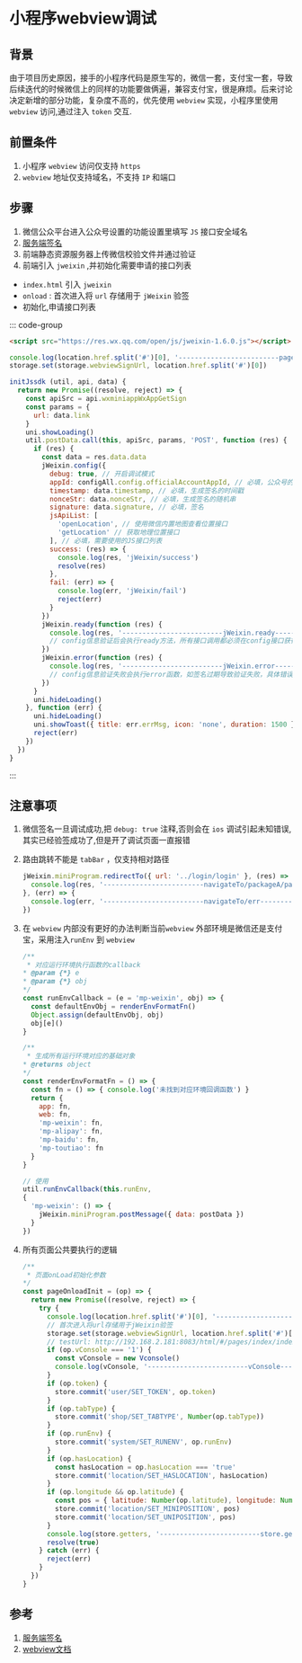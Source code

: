 # 小程序webview调试

## 背景
由于项目历史原因，接手的小程序代码是原生写的，微信一套，支付宝一套，导致后续迭代的时候微信上的同样的功能要做俩遍，兼容支付宝，很是麻烦。后来讨论决定新增的部分功能，复杂度不高的，优先使用 `webview` 实现，小程序里使用 `webview` 访问,通过注入 `token` 交互.

## 前置条件
1. 小程序 `webview` 访问仅支持 `https`
1. `webview` 地址仅支持域名，不支持 `IP` 和端口

## 步骤
1. 微信公众平台进入公众号设置的功能设置里填写 `JS` 接口安全域名
1. [服务端签名](https://developers.weixin.qq.com/doc/offiaccount/OA_Web_Apps/JS-SDK.html#4)
1. 前端静态资源服务器上传微信校验文件并通过验证
1. 前端引入 `jweixin` ,并初始化需要申请的接口列表
  * `index.html` 引入 `jweixin`
  * `onload` : 首次进入将 `url` 存储用于 `jWeixin` 验签
  * 初始化,申请接口列表

  ::: code-group
  ```html [index.html]
  <script src="https://res.wx.qq.com/open/js/jweixin-1.6.0.js"></script>
  ```
  ```js [index.vue]
  console.log(location.href.split('#')[0], '-------------------------pageOnloadInit执行----------------------')
  storage.set(storage.webviewSignUrl, location.href.split('#')[0])
  ```
  ```js [jWeixin.js]
  initJssdk (util, api, data) {
    return new Promise((resolve, reject) => {
      const apiSrc = api.wxminiappWxAppGetSign
      const params = {
        url: data.link
      }
      uni.showLoading()
      util.postData.call(this, apiSrc, params, 'POST', function (res) {
        if (res) {
          const data = res.data.data
          jWeixin.config({
            debug: true, // 开启调试模式
            appId: configAll.config.officialAccountAppId, // 必填，公众号的唯一标识
            timestamp: data.timestamp, // 必填，生成签名的时间戳
            nonceStr: data.nonceStr, // 必填，生成签名的随机串
            signature: data.signature, // 必填，签名
            jsApiList: [
              'openLocation', // 使用微信内置地图查看位置接口
              'getLocation' // 获取地理位置接口
            ], // 必填，需要使用的JS接口列表
            success: (res) => {
              console.log(res, 'jWeixin/success')
              resolve(res)
            },
            fail: (err) => {
              console.log(err, 'jWeixin/fail')
              reject(err)
            }
          })
          jWeixin.ready(function (res) {
            console.log(res, '-------------------------jWeixin.ready----------------------')
            // config信息验证后会执行ready方法，所有接口调用都必须在config接口获得结果之后，config是一个客户端的异步操作，所以如果需要在页面加载时就调用相关接口，则须把相关接口放在ready函数中调用来确保正确执行。对于用户触发时才调用的接口，则可以直接调用，不需要放在ready函数中。
          })
          jWeixin.error(function (res) {
            console.log(res, '-------------------------jWeixin.error----------------------')
            // config信息验证失败会执行error函数，如签名过期导致验证失败，具体错误信息可以打开config的debug模式查看，也可以在返回的res参数中查看，对于SPA可以在这里更新签名。
          })
        }
        uni.hideLoading()
      }, function (err) {
        uni.hideLoading()
        uni.showToast({ title: err.errMsg, icon: 'none', duration: 1500 })
        reject(err)
      })
    })
  }
  ```
  :::

## 注意事项
1. 微信签名一旦调试成功,把 `debug: true` 注释,否则会在 `ios` 调试引起未知错误,其实已经验签成功了,但是开了调试页面一直报错
1. 路由跳转不能是 `tabBar` ，仅支持相对路径

    ```js
    jWeixin.miniProgram.redirectTo({ url: '../login/login' }, (res) => {
      console.log(res, '-------------------------navigateTo/packageA/pages/login/login----------------------')
    }, (err) => {
      console.log(err, '-------------------------navigateTo/err----------------------')
    })
    ```


1. 在 `webview` 内部没有更好的办法判断当前`webview` 外部环境是微信还是支付宝，采用注入`runEnv` 到 `webview`

      ```js
      /**
       * 对应运行环境执行函数的callback
      * @param {*} e
      * @param {*} obj
      */
      const runEnvCallback = (e = 'mp-weixin', obj) => {
        const defaultEnvObj = renderEnvFormatFn()
        Object.assign(defaultEnvObj, obj)
        obj[e]()
      }

      /**
       * 生成所有运行环境对应的基础对象
      * @returns object
      */
      const renderEnvFormatFn = () => {
        const fn = () => { console.log('未找到对应环境回调函数') }
        return {
          app: fn,
          web: fn,
          'mp-weixin': fn,
          'mp-alipay': fn,
          'mp-baidu': fn,
          'mp-toutiao': fn
        }
      }

      // 使用
      util.runEnvCallback(this.runEnv,
      {
        'mp-weixin': () => {
          jWeixin.miniProgram.postMessage({ data: postData })
        }
      })
      ```

1. 所有页面公共要执行的逻辑

      ```js
      /**
       * 页面onLoad初始化参数
      */
      const pageOnloadInit = (op) => {
        return new Promise((resolve, reject) => {
          try {
            console.log(location.href.split('#')[0], '-------------------------pageOnloadInit执行----------------------')
            // 首次进入将url存储用于jWeixin验签
            storage.set(storage.webviewSignUrl, location.href.split('#')[0])
            // testUrl: http://192.168.2.181:8083/html/#/pages/index/index?token=831eb544-aa27-4869-a878-3c5eb7ac5417
            if (op.vConsole === '1') {
              const vConsole = new Vconsole()
              console.log(vConsole, '-------------------------vConsole----------------------')
            }
            if (op.token) {
              store.commit('user/SET_TOKEN', op.token)
            }
            if (op.tabType) {
              store.commit('shop/SET_TABTYPE', Number(op.tabType))
            }
            if (op.runEnv) {
              store.commit('system/SET_RUNENV', op.runEnv)
            }
            if (op.hasLocation) {
              const hasLocation = op.hasLocation === 'true'
              store.commit('location/SET_HASLOCATION', hasLocation)
            }
            if (op.longitude && op.latitude) {
              const pos = { latitude: Number(op.latitude), longitude: Number(op.longitude) }
              store.commit('location/SET_MINIPOSITION', pos)
              store.commit('location/SET_UNIPOSITION', pos)
            }
            console.log(store.getters, '-------------------------store.getters----------------------')
            resolve(true)
          } catch (err) {
            reject(err)
          }
        })
      }
      ```

## 参考
1. [服务端签名](https://developers.weixin.qq.com/doc/offiaccount/OA_Web_Apps/JS-SDK.html#4)
1. [webview文档](https://developers.weixin.qq.com/miniprogram/dev/component/web-view.html)
